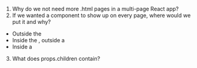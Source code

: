 1. Why do we not need more .html pages in a multi-page React app?
2. If we wanted a component to show up on every page, where would we put it and why?
  * Outside the <BrowserRouter/>
  * Inside the <BrowserRouter />, outside a <Route />
  * Inside a <Route />
3. What does props.children contain?
